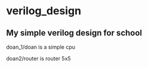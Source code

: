 # verilog_design
My simple verilog design for school
-----------------------------------
doan_1/doan is a simple cpu

doan2/router is router 5x5

